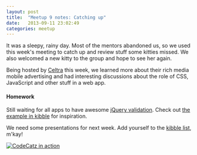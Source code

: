 ```yaml
---
layout: post
title:  "Meetup 9 notes: Catching up"
date:   2013-09-11 23:02:49
categories: meetup
---
```


It was a sleepy, rainy day. Most of the mentors abandoned us, so we used this week's meeting to catch up and review stuff some kitties missed. We also welcomed a new kitty to the group and hope to see her again.

Being hosted by [Celtra](http://www.celtra.com) this week, we learned more about their rich media mobile advertising and had interesting discussions about the role of CSS, JavaScript and other stuff in a web app. 


#### Homework

Still waiting for all apps to have awesome [jQuery validation](http://jqueryvalidation.org). Check out [the example in kibble](https://github.com/CodeCatz/kibble/tree/master/jQuery/2013-08-28-jquery-form-validation) for inspiration.

We need some presentations for next week. Add yourself to the [kibble list](https://github.com/CodeCatz/kibble), m'kay!

[![CodeCatz in action](http://distilleryimage0.ak.instagram.com/f4e2a9021b1311e3952e22000a9f3cf3_7.jpg)](http://instagram.com/p/eIYh-CwzyQ/)